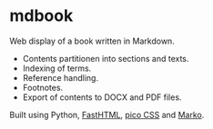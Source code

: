 # mdbook

Web display of a book written in Markdown.

- Contents partitionen into sections and texts.
- Indexing of terms.
- Reference handling.
- Footnotes.
- Export of contents to DOCX and PDF files.

Built using Python,
[FastHTML](https://docs.fastht.ml/),
[pico CSS](https://picocss.com/) and
[Marko](https://marko-py.readthedocs.io/).
